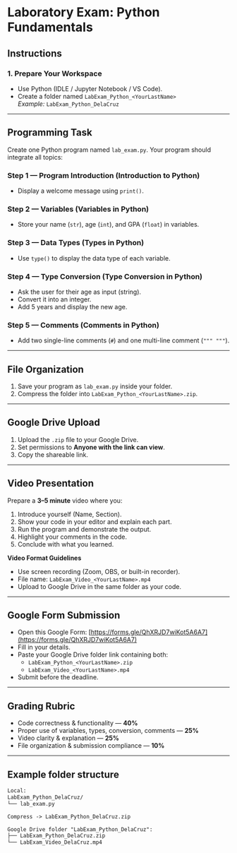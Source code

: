# Laboratory Exam: Python Fundamentals

## Instructions

### 1. Prepare Your Workspace
- Use Python (IDLE / Jupyter Notebook / VS Code).
- Create a folder named `LabExam_Python_<YourLastName>`  
  _Example:_ `LabExam_Python_DelaCruz`

---

## Programming Task
Create one Python program named `lab_exam.py`. Your program should integrate all topics:

### Step 1 — Program Introduction (Introduction to Python)
- Display a welcome message using `print()`.

### Step 2 — Variables (Variables in Python)
- Store your name (`str`), age (`int`), and GPA (`float`) in variables.

### Step 3 — Data Types (Types in Python)
- Use `type()` to display the data type of each variable.

### Step 4 — Type Conversion (Type Conversion in Python)
- Ask the user for their age as input (string).
- Convert it into an integer.
- Add 5 years and display the new age.

### Step 5 — Comments (Comments in Python)
- Add two single-line comments (`#`) and one multi-line comment (`""" """`).

---

## File Organization
1. Save your program as `lab_exam.py` inside your folder.  
2. Compress the folder into `LabExam_Python_<YourLastName>.zip`.

---

## Google Drive Upload
1. Upload the `.zip` file to your Google Drive.  
2. Set permissions to **Anyone with the link can view**.  
3. Copy the shareable link.

---

## Video Presentation
Prepare a **3–5 minute** video where you:
1. Introduce yourself (Name, Section).  
2. Show your code in your editor and explain each part.  
3. Run the program and demonstrate the output.  
4. Highlight your comments in the code.  
5. Conclude with what you learned.

**Video Format Guidelines**
- Use screen recording (Zoom, OBS, or built-in recorder).  
- File name: `LabExam_Video_<YourLastName>.mp4`  
- Upload to Google Drive in the same folder as your code.

---

## Google Form Submission
- Open this Google Form: [https://forms.gle/QhXRJD7wiKot5A6A7](https://forms.gle/QhXRJD7wiKot5A6A7)  
- Fill in your details.  
- Paste your Google Drive folder link containing both:
  - `LabExam_Python_<YourLastName>.zip`
  - `LabExam_Video_<YourLastName>.mp4`  
- Submit before the deadline.

---

## Grading Rubric
- Code correctness & functionality — **40%**  
- Proper use of variables, types, conversion, comments — **25%**  
- Video clarity & explanation — **25%**  
- File organization & submission compliance — **10%**

---

## Example folder structure
```txt
Local:
LabExam_Python_DelaCruz/
└── lab_exam.py

Compress -> LabExam_Python_DelaCruz.zip

Google Drive folder "LabExam_Python_DelaCruz":
├── LabExam_Python_DelaCruz.zip
└── LabExam_Video_DelaCruz.mp4

```
